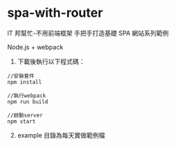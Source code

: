 # spa-with-router

IT 邦幫忙-不用前端框架 手把手打造基礎 SPA 網站系列範例

Node.js + webpack

1. 下載後執行以下程式碼：

```
//安裝套件
npm install

//執行webpack
npm run build

//啟動server
npm start
```

2. example 目錄為每天實做範例檔
